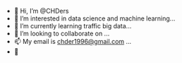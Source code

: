 - 👋 Hi, I’m @CHDers
- 👀 I’m interested in data science and machine learning...
- 🌱 I’m currently learning traffic big data...
- 💞️ I’m looking to collaborate on ...
- 📫 My email is chder1996@gmail.com ...
- 🚀

<!---
CHDers/CHDers is a ✨ special ✨ repository because its `README.md` (this file) appears on your GitHub profile.
You can click the Preview link to take a look at your changes.
--->
